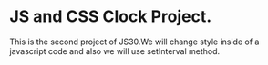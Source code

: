 # JS and CSS Clock Project.

This is the second project of JS30.We will change style inside of a javascript code and also we will use setInterval method.


